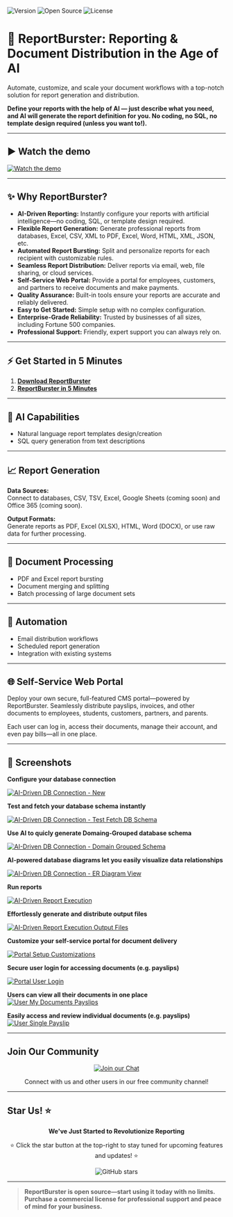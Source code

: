 ![Version](https://img.shields.io/badge/Version-11.1.1-2A8FBD?style=flat-square&logo=azure-pipelines)
![Open Source](https://img.shields.io/badge/Open%20Source-❤%EF%B8%8F-FF8C00?style=flat-square)
![License](https://img.shields.io/badge/License-SSPL_1.0-D34245?style=flat-square&logo=open-source-initiative)

# 🚀 ReportBurster: Reporting & Document Distribution in the Age of AI

Automate, customize, and scale your document workflows with a top-notch solution for report generation and distribution.

**Define your reports with the help of AI — just describe what you need, and AI will generate the report definition for you. No coding, no SQL, no template design required (unless you want to!).**

---

## ▶️ Watch the demo

<!-- 🎬 Demo Video: Make your README instantly engaging! -->
[![Watch the demo](https://www.reportburster.com/videos/0000-reportburster-introduction/0000-reportburster-introduction-Sadaltager-thumbnail.png)](https://www.reportburster.com)

---

## ✨ Why ReportBurster?

- **AI-Driven Reporting:** Instantly configure your reports with artificial intelligence—no coding, SQL, or template design required.
- **Flexible Report Generation:** Generate professional reports from databases, Excel, CSV, XML to PDF, Excel, Word, HTML, XML, JSON, etc.
- **Automated Report Bursting:** Split and personalize reports for each recipient with customizable rules.
- **Seamless Report Distribution:** Deliver reports via email, web, file sharing, or cloud services.
- **Self-Service Web Portal:** Provide a portal for employees, customers, and partners to receive documents and make payments.
- **Quality Assurance:** Built-in tools ensure your reports are accurate and reliably delivered.
- **Easy to Get Started:** Simple setup with no complex configuration.
- **Enterprise-Grade Reliability:** Trusted by businesses of all sizes, including Fortune 500 companies.
- **Professional Support:** Friendly, expert support you can always rely on.

---

## ⚡ Get Started in 5 Minutes

1. <a href="https://www.reportburster.com" target="_blank"><strong>Download ReportBurster</strong></a>
2. <a href="https://www.reportburster.com/docs/quickstart" target="_blank"><strong>ReportBurster in 5 Minutes</strong></a>

---

## 🧠 AI Capabilities

- Natural language report templates design/creation
- SQL query generation from text descriptions

---

## 📈 Report Generation

**Data Sources:**  
Connect to databases, CSV, TSV, Excel, Google Sheets (coming soon) and Office 365 (coming soon).

**Output Formats:**  
Generate reports as PDF, Excel (XLSX), HTML, Word (DOCX), or use raw data for further processing.

---

## 📄 Document Processing

- PDF and Excel report bursting
- Document merging and splitting
- Batch processing of large document sets

---

## 🔄 Automation

- Email distribution workflows
- Scheduled report generation
- Integration with existing systems

---

## 🌐 Self-Service Web Portal

Deploy your own secure, full-featured CMS portal—powered by ReportBurster. Seamlessly distribute payslips, invoices, and other documents to employees, students, customers, partners, and parents.

Each user can log in, access their documents, manage their account, and even pay bills—all in one place.

---

## 📸 Screenshots

**Configure your database connection**  

<a href="https://www.reportburster.com" target="_blank">
  <img src="https://www.reportburster.com/images/docs/042_00_ai-driven-db-conn-new.png" alt="AI-Driven DB Connection - New">
</a>

**Test and fetch your database schema instantly**  

<a href="https://www.reportburster.com" target="_blank">
  <img src="https://www.reportburster.com/images/docs/042_00_ai-driven-db-conn-test-fetch-db-schema.png" alt="AI-Driven DB Connection - Test Fetch DB Schema">
</a>

**Use AI to quicly generate Domaing-Grouped database schema**  

<a href="https://www.reportburster.com" target="_blank">
  <img src="https://www.reportburster.com/images/docs/042_15_ai-driven-db-conn-domain-grouped-schema.png" alt="AI-Driven DB Connection - Domain Grouped Schema">
</a>

**AI-powered database diagrams let you easily visualize data relationships**  

<a href="https://www.reportburster.com" target="_blank">
  <img src="https://www.reportburster.com/images/docs/042_30_ai-driven-db-conn-er-diagram-view-in-browser.png" alt="AI-Driven DB Connection - ER Diagram View">
</a>

**Run reports**  

<a href="https://www.reportburster.com" target="_blank">
  <img src="https://www.reportburster.com/images/docs/044_10_ai-driven-report-execution.png" alt="AI-Driven Report Execution">
</a>

**Effortlessly generate and distribute output files**  

<a href="https://www.reportburster.com" target="_blank">
  <img src="https://www.reportburster.com/images/docs/044_15_ai-driven-report-execution-output-files.png" alt="AI-Driven Report Execution Output Files">
</a>

**Customize your self-service portal for document delivery**  

<a href="https://www.reportburster.com" target="_blank">
  <img src="https://www.reportburster.com/images/docs/webportal/105-ai-driven-portal-setup-customizations-payslips2portal.png" alt="Portal Setup Customizations">
</a>

**Secure user login for accessing documents (e.g. payslips)**  

<a href="https://www.reportburster.com" target="_blank">
  <img src="https://www.reportburster.com/images/docs/webportal/110-reportburster-payslips2portal-user-login.png" alt="Portal User Login">
</a>

**Users can view all their documents in one place**  
<a href="https://www.reportburster.com" target="_blank">
  <img src="https://www.reportburster.com/images/docs/webportal/000-overview-payslips2portal-user-my-documents-payslips.png" alt="User My Documents Payslips">
</a>

**Easily access and review individual documents (e.g. payslips)**  
<a href="https://www.reportburster.com" target="_blank">
  <img src="https://www.reportburster.com/images/docs/webportal/002-overview-payslips2portal-user-single-payslip.png" alt="User Single Payslip">
</a>

---

## Join Our Community

<div align="center">
  <a href="https://chat.reportburster.com/" target="_blank">
    <img src="https://img.shields.io/badge/Join_Our-RocketChat-red?style=for-the-badge&logo=rocket.chat" alt="Join our Chat" />
  </a>
  <p>Connect with us and other users in our free community channel!</p>
</div>

---

## Star Us! ⭐

<div align="center">
  <p><strong>We've Just Started to Revolutionize Reporting</strong></p>
  <p>⭐ Click the star button at the top-right to stay tuned for upcoming features and updates! ⭐</p>
  <img src="https://img.shields.io/github/stars/flowkraft/reportburster?style=social" alt="GitHub stars">
</div>

---

> **ReportBurster is open source—start using it today with no limits. Purchase a commercial license for professional support and peace of mind for your business.**